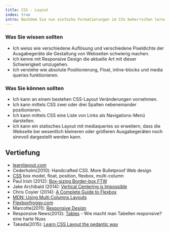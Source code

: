 ```yaml
--- 
title: CSS - Layout
index: true
intro: Nachdem Sie nun einfache Formatierungen im CSS beherrschen lernen Sie wie sie das Layout der ganzen Seite beeinflussen können.
---
```


### Was Sie wissen sollten

* Ich weiss wie verschiedene Auflösung und verschiedene Pixeldichte der Ausgabegeräte die Gestaltung von Webseiten schwierig machen.
* Ich kenne mit Responsive Design die aktuelle Art mit dieser Schwierigkeit umzugehen.
* Ich verstehe wie absolute Positionierung, Float, inline-blocks und media queries funktionieren.

### Was Sie können sollten
* Ich kann an einem bestehen CSS-Layout Veränderungen vornehmen.
* Ich kann mittels CSS zwei oder drei Spalten nebeneinander positionieren.
* Ich kann mittels CSS eine Liste von Links als Navigations-Menü darstellen.
* Ich kann ein statisches Layout mit mediaqueries so erweitern, dass die Webseite bei wesentlich kleineren oder größeren Ausgabegeräten noch sinnvoll dargestellt werden kann.


## Vertiefung

* [learnlayout.com](http://learnlayout.com)
* Cederholm(2010): Handcrafted CSS. More Bulletproof Web design
* [CSS](http://www.w3.org/Style/CSS/specs.en.html) box model, float, position, flexbox, multi-column
* Paul Irish (2012): [Box-sizing Border-box FTW](http://www.paulirish.com/2012/box-sizing-border-box-ftw/)
* Jake Archibald (2014): [Vertical Centering is Impossible](https://jsbin.com/honawo/quiet/)
* Chris Coyier (2014): [A Complete Guide to Flexbox](http://css-tricks.com/snippets/css/a-guide-to-flexbox/)
* [MDN: Using Multi Columns Layouts](https://developer.mozilla.org/en-US/docs/Web/Guide/CSS/Using_multi-column_layouts)
* [Flexboxfroggy.com](http://flexboxfroggy.com/)
* Marcotte(2011): [Responsive Design](http://www.amazon.com/Responsive-Design-Brief-People-Websites/dp/098444257X/)
* Responsive News(2013): [Tables](http://responsivenews.co.uk/post/52382349921/tables) - Wie macht man Tabellen responsive?  eine harte Nuss
* Takada(2015): [Learn CSS Layout the pedantic way](http://book.mixu.net/css/index.html)
